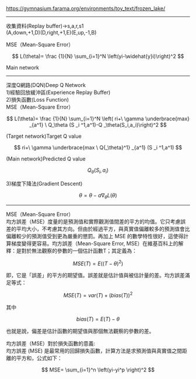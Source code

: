https://gymnasium.farama.org/environments/toy_text/frozen_lake/  

---
收集資料(Replay buffer)->s,a,r,s1  
(A,down,+1,D)(D,right,+1,E)(E,up,-1,B)  

MSE（Mean-Square Error） 

$$ L(\theta)= \frac {1}{N} \sum_{i=1}^N \left(yi-\widehat{y}i)\right)^2  $$



Main network



---
深度Q網路(DQN)Deep Q Network  
1)經驗回放緩沖區(Experience Replay Buffer)  
2)損失函數(Loss Function)  
MSE（Mean-Square Error）  

$$ L(\theta)= \frac {1}{N} \sum_{i=1}^N \left( ri+\ \gamma \underbrace{max} _{a^1} \ Q_\theta (S _i ^1,a^1)-Q _\theta(S_i,a_i)\right)^2  $$  

(Target network)Target Q value  

$$ ri+\ \gamma \underbrace{max \ Q{_\theta}^1} _{a^1}  (S _i ^1,a^1) $$  

(Main network)Predicted Q value  

$$ Q _\theta(S_i,a_i)  $$  

3)梯度下降法(Gradient Descent)  

$$ \theta=\theta-a \nabla_\theta L(\theta) $$  

---


MSE（Mean-Square Error）  
均方誤差（MSE）度量的是預測值和實際觀測值間差的平方的均值。它只考慮誤差的平均大小，不考慮其方向。但由於經過平方，與真實值偏離較多的預測值會比偏離較少的預測值受到更為嚴重的懲罰。再加上 MSE 的數學特性很好，這使得計算梯度變得更容易。均方誤差（Mean-Square Error, MSE）在維基百科上的解釋：是對於無法觀察的參數的一個估計函數T；其定義為：  
  
$$ MSE(T)=E((T-\theta)^2) $$  

即，它是「誤差」的平方的期望值。誤差就是估計值與被估計量的差。均方誤差滿足等式：  

$$ MSE(T)=var(T)+(bias(T))^2 $$  

其中  

 $$ bias(T)=E(T)-\theta $$    
 
也就是說，偏差是估計函數的期望值與那個無法觀察的參數的差。  

均方誤差（MSE）對於損失函數的意義:  
均方誤差 (MSE) 是最常用的回歸損失函數，計算方法是求預測值與真實值之間距離的平方和，公式如下：  


$$ MSE= \sum_{i=1}^n \left(yi-yi^p \right)^2  $$  
